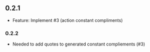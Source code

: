 ## 0.2.1
- Feature: Implement #3 (action constant compliments)
### 0.2.2
- Needed to add quotes to generated constant compliements (#3)
